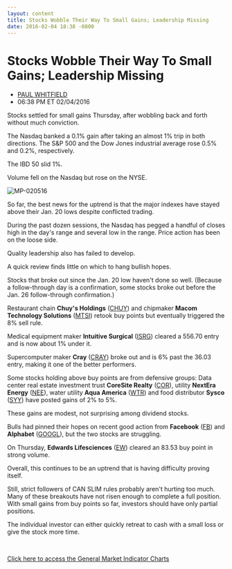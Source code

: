 ```yaml
---
layout: content
title: Stocks Wobble Their Way To Small Gains; Leadership Missing
date: 2016-02-04 18:38 -0800
---
```



Stocks Wobble Their Way To Small Gains; Leadership Missing
===========================================================




* [PAUL WHITFIELD](https://www.investors.com/author/whitfieldp/ "Posts by PAUL WHITFIELD")
* 06:38 PM ET 02/04/2016




Stocks settled for small gains Thursday, after wobbling back and forth without much conviction.


The Nasdaq banked a 0.1% gain after taking an almost 1% trip in both directions. The S&P 500 and the Dow Jones industrial average rose 0.5% and 0.2%, respectively.


The IBD 50 slid 1%.


Volume fell on the Nasdaq but rose on the NYSE.


![MP-020516](https://www.investors.com/wp-content/uploads/2016/02/MP-020516-149x300.jpg)


So far, the best news for the uptrend is that the major indexes have stayed above their Jan. 20 lows despite conflicted trading.


During the past dozen sessions, the Nasdaq has pegged a handful of closes high in the day's range and several low in the range. Price action has been on the loose side.


Quality leadership also has failed to develop.


A quick review finds little on which to hang bullish hopes.


Stocks that broke out since the Jan. 20 low haven't done so well. (Because a follow-through day is a confirmation, some stocks broke out before the Jan. 26 follow-through confirmation.)


Restaurant chain **Chuy's Holdings** ([CHUY](https://research.investors.com/quote.aspx?symbol=CHUY)) and chipmaker **Macom Technology Solutions** ([MTSI](https://research.investors.com/quote.aspx?symbol=MTSI)) retook buy points but eventually triggered the 8% sell rule.


Medical equipment maker **Intuitive Surgical** ([ISRG](https://research.investors.com/quote.aspx?symbol=ISRG)) cleared a 556.70 entry and is now about 1% under it.


Supercomputer maker **Cray** ([CRAY](https://research.investors.com/quote.aspx?symbol=CRAY)) broke out and is 6% past the 36.03 entry, making it one of the better performers.


Some stocks holding above buy points are from defensive groups: Data center real estate investment trust **CoreSite Realty** ([COR](https://research.investors.com/quote.aspx?symbol=COR)), utility **NextEra Energy** ([NEE](https://research.investors.com/quote.aspx?symbol=NEE)), water utility **Aqua America** ([WTR](https://research.investors.com/quote.aspx?symbol=WTR)) and food distributor **Sysco** ([SYY](https://research.investors.com/quote.aspx?symbol=SYY)) have posted gains of 2% to 5%.


These gains are modest, not surprising among dividend stocks.


Bulls had pinned their hopes on recent good action from **Facebook** ([FB](https://research.investors.com/quote.aspx?symbol=FB)) and **Alphabet** ([GOOGL](https://research.investors.com/quote.aspx?symbol=GOOGL)), but the two stocks are struggling.


On Thursday, **Edwards Lifesciences** ([EW](https://research.investors.com/quote.aspx?symbol=EW)) cleared an 83.53 buy point in strong volume.


Overall, this continues to be an uptrend that is having difficulty proving itself.


Still, strict followers of CAN SLIM rules probably aren't hurting too much. Many of these breakouts have not risen enough to complete a full position. With small gains from buy points so far, investors should have only partial positions.


The individual investor can either quickly retreat to cash with a small loss or give the stock more time.


 


[Click here to access the General Market Indicator Charts](https://www.investors.com/wp-content/uploads/2016/02/GMI_020516.pdf)




